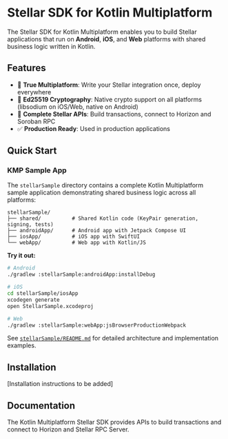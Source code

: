 # Stellar SDK for Kotlin Multiplatform

The Stellar SDK for Kotlin Multiplatform enables you to build Stellar applications that run on **Android**, **iOS**, and **Web** platforms with shared business logic written in Kotlin.

## Features

- 🎯 **True Multiplatform**: Write your Stellar integration once, deploy everywhere
- 🔐 **Ed25519 Cryptography**: Native crypto support on all platforms (libsodium on iOS/Web, native on Android)
- 💼 **Complete Stellar APIs**: Build transactions, connect to Horizon and Soroban RPC
- ✅ **Production Ready**: Used in production applications

## Quick Start

### KMP Sample App

The `stellarSample` directory contains a complete Kotlin Multiplatform sample application demonstrating shared business logic across all platforms:

```
stellarSample/
├── shared/          # Shared Kotlin code (KeyPair generation, signing, tests)
├── androidApp/      # Android app with Jetpack Compose UI
├── iosApp/          # iOS app with SwiftUI
└── webApp/          # Web app with Kotlin/JS
```

**Try it out:**

```bash
# Android
./gradlew :stellarSample:androidApp:installDebug

# iOS
cd stellarSample/iosApp
xcodegen generate
open StellarSample.xcodeproj

# Web
./gradlew :stellarSample:webApp:jsBrowserProductionWebpack
```

See [`stellarSample/README.md`](stellarSample/README.md) for detailed architecture and implementation examples.

## Installation

[Installation instructions to be added]

## Documentation

The Kotlin Multiplatform Stellar SDK provides APIs to build transactions and connect to Horizon and Stellar RPC Server.
